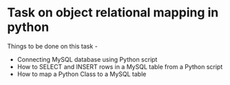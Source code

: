 # Task on object relational mapping in python

Things to be done on this task - 

* Connecting MySQL database using Python script
* How to SELECT and INSERT rows in a MySQL table from a Python script
* How to map a Python Class to a MySQL table
